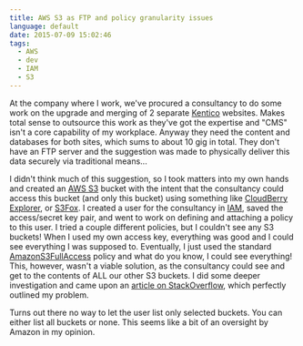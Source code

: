 ```yaml
---
title: AWS S3 as FTP and policy granularity issues
language: default
date: 2015-07-09 15:02:46
tags:
  - AWS
  - dev
  - IAM
  - S3
---
```


At the company where I work, we've procured a consultancy to do some work on the upgrade and merging of 2 separate [Kentico](http://www.kentico.com/) websites. Makes total sense to outsource this work as they've got the expertise and "CMS" isn't a core capability of my workplace. Anyway they need the content and databases for both sites, which sums to about 10 gig in total. They don't have an FTP server and the suggestion was made to physically deliver this data securely via traditional means...

I didn't think much of this suggestion, so I took matters into my own hands and created an [AWS S3](http://aws.amazon.com/s3/) bucket with the intent that the consultancy could access this bucket (and only this bucket) using something like [CloudBerry Explorer](http://www.cloudberrylab.com/free-amazon-s3-explorer-cloudfront-IAM.aspx), or [S3Fox](http://www.s3fox.net/). I created a user for the consultancy in [IAM](http://aws.amazon.com/iam/), saved the access/secret key pair, and went to work on defining and attaching a policy to this user. I tried a couple different policies, but I couldn't see any S3 buckets! When I used my own access key, everything was good and I could see everything I was supposed to. Eventually, I just used the standard [AmazonS3FullAccess](http://docs.aws.amazon.com/directoryservice/latest/adminguide/role_s3_full_access.html) policy and what do you know, I could see everything! This, however, wasn't a viable solution, as the consultancy could see and get to the contents of ALL our other S3 buckets. I did some deeper investigation and came upon an [article on StackOverflow](http://stackoverflow.com/questions/6615168/s3-policy-limiting-access-to-only-one-bucket-listing-included), which perfectly outlined my problem.

Turns out there no way to let the user list only selected buckets. You can either list all buckets or none. This seems like a bit of an oversight by Amazon in my opinion.